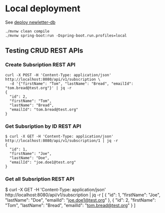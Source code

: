 # Local deployment

See [deploy newletter-db](../newsletter-db/README.md)

```
./mvnw clean compile
./mvnw spring-boot:run -Dspring-boot.run.profiles=local
```

## Testing CRUD REST APIs

### Create Subsription REST API
```
curl -X POST -H 'Content-Type: application/json' http://localhost:8080/api/v1/subscription \
  -d '{"firstName": "Tom", "lastName": "Bread", "emailId": "tom.bread@test.org"}' | jq -r
{
  "id": 2,
  "firstName": "Tom",
  "lastName": "Bread",
  "emailId": "tom.bread@test.org"
}
```

### Get Subsription by ID REST API
```
$ curl -X GET -H 'Content-Type: application/json' http://localhost:8080/api/v1/subscription/1 | jq -r
{
  "id": 1,
  "firstName": "Joe",
  "lastName": "Doe",
  "emailId": "joe.doe1@test.org"
}

```
### Get all Subsription REST API
$ curl -X GET -H 'Content-Type: application/json' http://localhost:8080/api/v1/subscription | jq -r
[
  {
    "id": 1,
    "firstName": "Joe",
    "lastName": "Doe",
    "emailId": "joe.doe1@test.org"
  },
  {
    "id": 2,
    "firstName": "Tom",
    "lastName": "Bread",
    "emailId": "tom.bread@test.org"
  }
]
```


